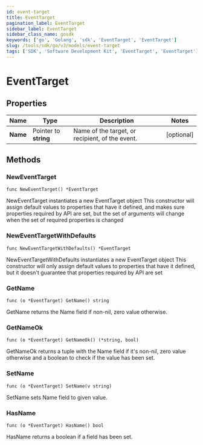 ```yaml
---
id: event-target
title: EventTarget
pagination_label: EventTarget
sidebar_label: EventTarget
sidebar_class_name: gosdk
keywords: ['go', 'Golang', 'sdk', 'EventTarget', 'EventTarget'] 
slug: /tools/sdk/go/v3/models/event-target
tags: ['SDK', 'Software Development Kit', 'EventTarget', 'EventTarget']
---
```


# EventTarget

## Properties

Name | Type | Description | Notes
------------ | ------------- | ------------- | -------------
**Name** | Pointer to **string** | Name of the target, or recipient, of the event. | [optional] 

## Methods

### NewEventTarget

`func NewEventTarget() *EventTarget`

NewEventTarget instantiates a new EventTarget object
This constructor will assign default values to properties that have it defined,
and makes sure properties required by API are set, but the set of arguments
will change when the set of required properties is changed

### NewEventTargetWithDefaults

`func NewEventTargetWithDefaults() *EventTarget`

NewEventTargetWithDefaults instantiates a new EventTarget object
This constructor will only assign default values to properties that have it defined,
but it doesn't guarantee that properties required by API are set

### GetName

`func (o *EventTarget) GetName() string`

GetName returns the Name field if non-nil, zero value otherwise.

### GetNameOk

`func (o *EventTarget) GetNameOk() (*string, bool)`

GetNameOk returns a tuple with the Name field if it's non-nil, zero value otherwise
and a boolean to check if the value has been set.

### SetName

`func (o *EventTarget) SetName(v string)`

SetName sets Name field to given value.

### HasName

`func (o *EventTarget) HasName() bool`

HasName returns a boolean if a field has been set.


